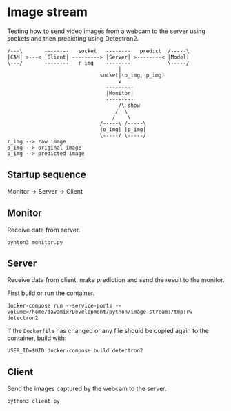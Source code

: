 # Image stream

Testing how to send video images from a webcam to the server using sockets and then predicting using Detectron2.

```
/---\       --------   socket   --------   predict  /-----\
|CAM| >---< |Client| ---------> |Server| >--------< |Model|
\---/       --------   r_img    --------            \-----/
                                    |
                              socket|(o_img, p_img)
                                    v
                                ---------
                                |Monitor|
                                ---------
                                    /\ show
                                   /  \
                                  /    \
                              /-----\ /-----\
                              |o_img| |p_img|
                              \-----/ \-----/
r_img --> raw image
o_img --> original image
p_img --> predicted image
```

## Startup sequence

Monitor -> Server -> Client

## Monitor
Receive data from server.
```
pyhton3 monitor.py
```
## Server
Receive data from client, make prediction and send the result to the monitor.

First build or run the container.
```
docker-compose run --service-ports --volume=/home/davamix/Development/python/image-stream:/tmp:rw detectron2
```

If the `Dockerfile` has changed or any file should be copied again to the container, build with:
```
USER_ID=$UID docker-compose build detectron2
```

## Client
Send the images captured by the webcam to the server.

```
python3 client.py
```
